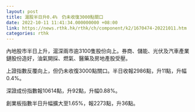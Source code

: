 ```yaml
---
layout: post
title: 滬股半日升0.4%　仍未收復3000點關口
date: 2022-10-11 11:41:34.000000000 +08:00
link: https://news.rthk.hk/rthk/ch/component/k2/1670474-20221011.htm
categories: rthk
---
```


內地股市半日上升，滬深兩市逾3100隻股份向上。券商、儲能、光伏及汽車產業鏈股份造好，油氣開採、燃氣、醫藥及房地產股受壓。

上證指數反覆向上，但仍未收復3000點關口。半日收報2986點，升11點，升幅0.4%。

深證成份指數報10614點，升92點，升幅0.88%。

創業板指數半日升幅擴大至1.65%，報2273點，升36點。
